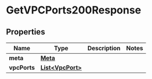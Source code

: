 

# GetVPCPorts200Response


## Properties

| Name | Type | Description | Notes |
|------------ | ------------- | ------------- | -------------|
|**meta** | [**Meta**](Meta.md) |  |  |
|**vpcPorts** | [**List&lt;VpcPort&gt;**](VpcPort.md) |  |  |



